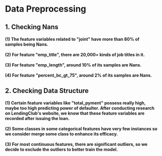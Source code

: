 # Data Preprocessing
## 1. Checking Nans
#### (1) The feature variables related to "joint" have more than 80% of samples being Nans. <br><br> (2) For feature "emp_title", there are 20,000+ kinds of job titles in it. <br><br> (3) For feature "emp_length", around 10% of its samples are Nans. <br><br> (4) For feature "percent_bc_gt_75", around 2% of its samples are Nans.

## 2. Checking Data Structure
#### (1) Certain feature variables like "total_pyment" possess really high, maybe too high predicting power of defaulter. After conducting research on LendingClub's website, we know that these feature variables are recorded after issuing the loan. <br><br> (2) Some classes in some categorical features have very few instances so we consider merge some class to enhance its efficacy. <br><br> (3) For most continuous features, there are significant outliers, so we decide to exclude the outliers to better train the model.
